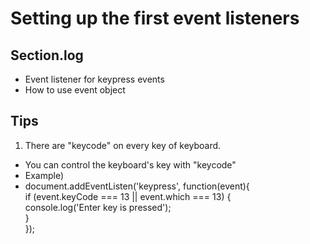 # Setting up the first event listeners

## Section.log

- Event listener for keypress events
- How to use event object

## Tips

1. There are "keycode" on every key of keyboard.

- You can control the keyboard's key with "keycode"
- Example)<br>
- document.addEventListen('keypress', function(event){<br>
  if (event.keyCode === 13 || event.which === 13) {<br>
  console.log('Enter key is pressed');<br>
  }<br>
  });<br>
